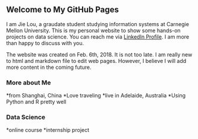 ## Welcome to My GitHub Pages

I am Jie Lou, a graudate student studying information systems at Carnegie Mellon University. This is my personal website to show some hands-on projects on data science. You can reach me via [LinkedIn Profile](linkedin.com/in/jielou). I am more than happy to discuss with you.

The website was created on Feb. 6th, 2018. It is not too late. I am really new to html and markdown file to edit web pages. However, I believe I will add more content in the coming future.

### More about Me

*from Shanghai, China
*Love traveling
*live in Adelaide, Australia
*Using Python and R pretty well


### Data Science

*online course
*internship project


